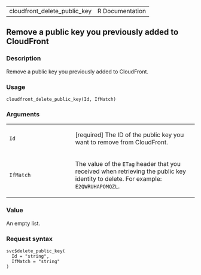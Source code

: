 <table style="width: 100%;">
<tbody>
<tr class="odd">
<td>cloudfront_delete_public_key</td>
<td style="text-align: right;">R Documentation</td>
</tr>
</tbody>
</table>

## Remove a public key you previously added to CloudFront

### Description

Remove a public key you previously added to CloudFront.

### Usage

    cloudfront_delete_public_key(Id, IfMatch)

### Arguments

<table>
<colgroup>
<col style="width: 35%" />
<col style="width: 65%" />
</colgroup>
<tbody>
<tr class="odd">
<td><code id="cloudfront_delete_public_key_:_Id">Id</code></td>
<td><p>[required] The ID of the public key you want to remove from
CloudFront.</p></td>
</tr>
<tr class="even">
<td><code
id="cloudfront_delete_public_key_:_IfMatch">IfMatch</code></td>
<td><p>The value of the <code>ETag</code> header that you received when
retrieving the public key identity to delete. For example:
<code>E2QWRUHAPOMQZL</code>.</p></td>
</tr>
</tbody>
</table>

### Value

An empty list.

### Request syntax

    svc$delete_public_key(
      Id = "string",
      IfMatch = "string"
    )
